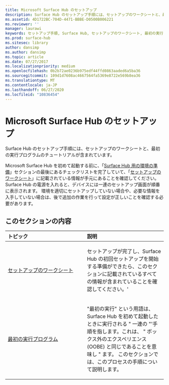 ```yaml
---
title: Microsoft Surface Hub のセットアップ
description: Surface Hub のセットアップ手順には、セットアップのワークシートと、最初の実行プログラムのチュートリアルが含まれています。
ms.assetid: 4D1722BC-704D-4471-BBBE-D0500B006221
ms.reviewer: ''
manager: laurawi
keywords: セットアップ手順, Surface Hub, セットアップのワークシート, 最初の実行プログラム, set up instructions, Surface Hub, setup worksheet, first-run program
ms.prod: surface-hub
ms.sitesec: library
author: dansimp
ms.author: dansimp
ms.topic: article
ms.date: 07/27/2017
ms.localizationpriority: medium
ms.openlocfilehash: 0b2b72ae0236b975edf44ffd0863aaded6a5ba36
ms.sourcegitcommit: 109d1d7608ac4667564fa5369e8722e569b8ea36
ms.translationtype: MT
ms.contentlocale: ja-JP
ms.lasthandoff: 06/27/2020
ms.locfileid: "10836454"
---
```

# Microsoft Surface Hub のセットアップ


Surface Hub のセットアップ手順には、セットアップのワークシートと、最初の実行プログラムのチュートリアルが含まれています。

Microsoft Surface Hub を初めて起動する前に、「[Surface Hub 用の環境の準備](prepare-your-environment-for-surface-hub.md)」セクションの最後にあるチェックリストを完了していて、「[セットアップのワークシート](setup-worksheet-surface-hub.md)」に記載されている情報が手元にあることを確認してください。 Surface Hub の電源を入れると、デバイスには一連のセットアップ画面が順番に表示されます。 環境を適切にセットアップしていない場合や、必要な情報を入手していない場合は、後で追加の作業を行って設定が正しいことを確認する必要があります。

## このセクションの内容


<table>
<colgroup>
<col width="50%" />
<col width="50%" />
</colgroup>
<thead>
<tr class="header">
<th align="left">トピック</th>
<th align="left">説明</th>
</tr>
</thead>
<tbody>
<tr class="odd">
<td align="left"><p><a href="setup-worksheet-surface-hub.md" data-raw-source="[Setup worksheet](setup-worksheet-surface-hub.md)">セットアップのワークシート</a></p></td>
<td align="left"><p>セットアップが完了し、Surface Hub の初回セットアップを開始する準備ができたら、このセクションに記載されているすべての情報が含まれていることを確認してください。&#39;</p></td>
</tr>
<tr class="even">
<td align="left"><p><a href="first-run-program-surface-hub.md" data-raw-source="[First-run program](first-run-program-surface-hub.md)">最初の実行プログラム</a></p></td>
<td align="left"><p>"最初の実行" という用語は、Surface Hub を初めて起動したときに実行される &quot; 一連の &quot;&#39;手順を指します。これは、 &quot; ボックス外のエクスペリエンス (OOBE) と同じであることを意味し &quot; ます。 このセクションでは、このプロセスの手順について説明します。</p></td>
</tr>
</tbody>
</table>

 

 

 






